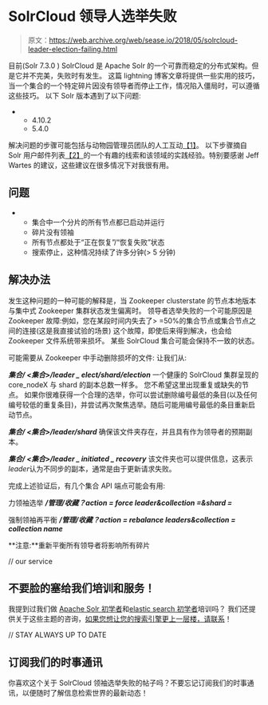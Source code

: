 # SolrCloud 领导人选举失败

> 原文：<https://web.archive.org/web/sease.io/2018/05/solrcloud-leader-election-failing.html>

目前(Solr 7.3.0 ) SolrCloud 是 Apache Solr 的一个可靠而稳定的分布式架构。但是它并不完美，失败时有发生。
这篇 lightning 博客文章将提供一些实用的技巧，当一个集合的一个特定碎片因没有领导者而停止工作，情况陷入僵局时，可以遵循这些技巧。
以下 Solr 版本遇到了以下问题:

*   *   4.10.2
    *   5.4.0

解决问题的步骤可能包括与动物园管理员团队的人工互动[【1】](https://web.archive.org/web/20220930011150/https://lucene.apache.org/solr/guide/7_3/command-line-utilities.html)。
以下步骤摘自 Solr 用户邮件列表[【2】](https://web.archive.org/web/20220930011150/http://lucene.472066.n3.nabble.com/Node-not-recovering-leader-elections-not-occuring-td4287819.html)的一个有趣的线索和该领域的实践经验。特别要感谢 Jeff Wartes 的建议，这些建议在很多情况下对我很有用。

## 问题

*   *   集合中一个分片的所有节点都已启动并运行
    *   碎片没有领袖
    *   所有节点都处于“正在恢复”/“恢复失败”状态
    *   搜索停止，这种情况持续了许多分钟(> 5 分钟)

## 解决办法

发生这种问题的一种可能的解释是，当 Zookeeper clusterstate 的节点本地版本与集中式 Zookeeper 集群状态发生偏离时。
领导者选举失败的一个可能原因是 Zookeeper 故障:例如，您在某段时间内失去了> =50%的集合节点或集合节点之间的连接(这是我直接试验的场景)
这个故障，即使后来得到解决，也会给 Zookeeper 文件系统带来损坏。
某些 SolrCloud 集合可能会保持不一致的状态。

可能需要从 Zookeeper 中手动删除损坏的文件:
让我们从:

***集合/ <集合>/leader _ elect/shard<x>/election*** 一个健康的 SolrCloud 集群呈现的 core_nodeX 与 shard 的副本总数一样多。
您不希望这里出现重复或缺失的节点。
如果你很难获得一个合理的选举，你可以尝试删除编号最低的条目(以及任何编号较低的重复条目)，并尝试再次聚焦选举。随后可能用编号最低的条目重新启动节点。

***集合/ <集合>/leader/shard<x>***
确保该文件夹存在，并且具有作为领导者的预期副本。

***集合/ <集合>/leader _ initiated _ recovery***
该文件夹也可以提供信息，这表示*leader*认为不同步的副本，通常是由于更新请求失败。

完成上述验证后，有几个集合 API 端点可能会有用:

力领袖选举
***/管理/收藏？action = force leader&collection =<collection name>&shard =<shard name>***

强制领袖再平衡
***/管理/收藏？action = rebalance leaders&collection = collection name***

**注意:**重新平衡所有领导者将影响所有碎片

// our service

## 不要脸的塞给我们培训和服务！

我提到过我们做 [Apache Solr 初学者](https://web.archive.org/web/20220930011150/https://sease.io/training/apache-solr-training/apache-solr-beginner-training)和[elastic search 初学者](https://web.archive.org/web/20220930011150/https://sease.io/training/elasticsearch-trainings/elasticsearch-beginner-training)培训吗？
我们还提供关于这些主题的咨询，[如果您想让您的搜索引擎更上一层楼，请联系](https://web.archive.org/web/20220930011150/https://sease.io/contacts)！

// STAY ALWAYS UP TO DATE

## 订阅我们的时事通讯

你喜欢这个关于 SolrCloud 领袖选举失败的帖子吗？不要忘记订阅我们的时事通讯，以便随时了解信息检索世界的最新动态！